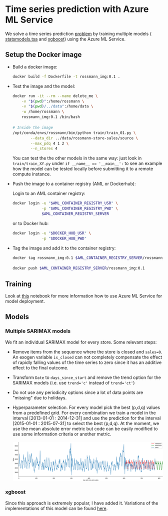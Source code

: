 # Time series prediction with Azure ML Service

We solve a time series prediction
[problem](https://www.kaggle.com/c/rossmann-store-sales) by training
multiple models (
[statsmodels.tsa](https://www.statsmodels.org/stable/tsa.html) and
[xgboost](https://xgboost.readthedocs.io/en/latest/)) using the Azure ML
Service.

## Setup the Docker image 

- Build a docker image:

    ```bash
    docker build -f Dockerfile -t rossmann_img:0.1 .
    ```
- Test the image and the model:

    ```bash
    docker run -it --rm --name delete_me \
        -v "$(pwd)":/home/rossmann \
        -v "$(pwd)/../data":/home/data \
        -w /home/rossmann \
        rossmann_img:0.1 /bin/bash
    
    # Inside the image
    /opt/conda/envs/rossmann/bin/python train/train_01.py \
            --data_dir ../data/rossmann-store-sales/source \
            --max_pdq 4 1 2 \
            --n_stores 4
    ```    
    You can test the the other models in the same way: just look in
    `train/train_XY.py` under `if __name__ == '__main__':` to see an example
    how the model can be tested locally before submitting it to a remote
    compute instance.

- Push the image to a container registry (AML or Dockerhub): 

    Login to an AML container registry:
    ```bash
    docker login -u "$AML_CONTAINER_REGISTRY_USR" \
                 -p "$AML_CONTAINER_REGISTRY_PWD" \
                 $AML_CONTAINER_REGISTRY_SERVER
    ```
    or to Docker hub: 
    ```bash
    docker login -u "$DOCKER_HUB_USR" \
                 -p "$DOCKER_HUB_PWD"
    ```

- Tag the image and add it to the container registry:
    ```bash
    docker tag rossmann_img:0.1 $AML_CONTAINER_REGISTRY_SERVER/rossmann_img:0.1
    
    docker push $AML_CONTAINER_REGISTRY_SERVER/rossmann_img:0.1
    ```

## Training 
    
Look at [this](notebooks/AML_training_reforged.ipynb) notebook for more
information how to use Azure ML Service for model deployment.


## Models 

### Multiple SARIMAX models

We fit an individual SARIMAX model for every store. Some relevant steps:
- Remove items from the sequence where the store is closed and
  `sales=0`. An exogen variable `is_closed` can not completely
  compensate the effect of rapidly falling values of the time series to
  zero since it has an additive effect to the final outcome. 
  
- Transform `Date` to `days_since_start` and remove the trend option for
  the SARIMAX models (i.e. use `trend='c'` instead of `trend='ct'`)
  
- Do not use any periodicity options since a lot of data points are
  "missing" due to holidays.
    
- Hyperparameter selection. For every model pick the best (p,d,q) values
  from a predefined grid. For every combination we train a model in the
  interval \[2013-01-01 : 2014-12-31\] and use the prediction for the
  interval \[2015-01-01 : 2015-07-31\] to select the best (p,d,q). At
  the moment, we use the mean absolute error metric but code can be
  easily modified to use some information criteria or another metric.
  <br> 
  <br> 
  <img width="800" alt="teaser" src="timeseries.png">

  
### xgboost
Since this approach is extremely popular, I have added it. Variations of
the implementations of this model can be found
[here](https://www.kaggle.com/c/rossmann-store-sales/notebooks?sortBy=voteCount&group=everyone&pageSize=20&competitionId=4594).
